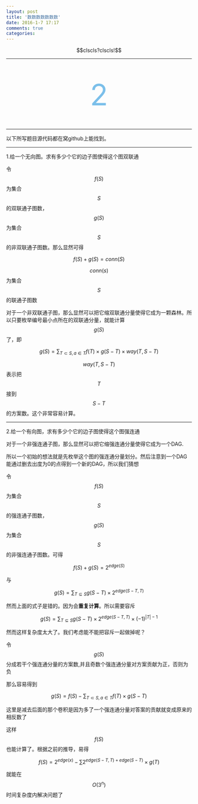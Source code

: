 ```yaml
---
layout: post
title: '数数数数数数数'
date: 2016-1-7 17:17
comments: true
categories: 
---
```

<script type="text/javascript" src="http://cdn.mathjax.org/mathjax/latest/MathJax.js?config=default"></script>

<div align="center">$$clscls?clscls!$$</span></p></div>

---


<br>
<br>
<div align="center"><span style="font-size:80px;color:#7bbfea;"   >2</span></p></div>
<br>

<!--more-->

---

以下所写题目源代码都在窝github上能找到。

---

1.给一个无向图。求有多少个它的边子图使得这个图双联通

令$$f(S)$$为集合$$S$$的双联通子图数，$$g(S)$$为集合$$S$$的非双联通子图数。那么显然可得

$$f(S)+g(S)=conn(S)$$

$$conn(s)$$为集合$$S$$的联通子图数

对于一个非双联通子图，那么显然可以把它缩双联通分量使得它成为一颗森林。所以只要枚举编号最小点所在的双联通分量，就能计算$$g(S)$$了，即

$$g(S)=\sum_{T \subset S,a \in T}f(T)\times g(S-T)\times way(T,S-T)$$

$$way(T,S-T)$$表示把$$T$$接到$$S-T$$的方案数。这个非常容易计算。

---

2.给一个有向图，求有多少个它的边子图使得这个图强连通

对于一个非强连通子图，那么显然可以把它缩强连通分量使得它成为一个DAG.

所以一个初始的想法就是先枚举这个图的强连通分量划分。然后注意到一个DAG能通过删去出度为0的点得到一个新的DAG，所以我们猜想

令$$f(S)$$为集合$$S$$的强连通子图数，$$g(S)$$为集合$$S$$的非强连通子图数。可得

$$f(S)+g(S)=2^{edge(S)}$$

与

$$g(S)=\sum_{T \subseteq S}g(S-T)\times 2^{edge(S-T,T)}$$

然而上面的式子是错的。因为会**重复计算**。所以需要容斥

$$g(S)=\sum_{T \subseteq S}g(S-T)\times 2^{edge(S-T,T)} \times (-1)^{|T|-1}$$

然而这样复杂度太大了。我们考虑能不能把容斥一起做掉呢？

令$$g(S)$$分成若干个强连通分量的方案数,并且奇数个强连通分量对方案贡献为正，否则为负

那么容易得到

$$g(S)=f(S)-\sum_{T \subset S,a \in T}f(T)\times g(S-T)$$

这里是减去后面的那个卷积是因为多了一个强连通分量对答案的贡献就变成原来的相反数了

这样$$f(S)$$也能计算了。根据之前的推导，易得

$$f(S)=2^{edge(x)}-\sum 2^{edge(S-T,T)+edge(S-T)} \times g(T)$$

就能在$$O(3^n)$$时间复杂度内解决问题了